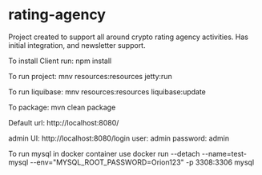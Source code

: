 # rating-agency
Project created to support all around crypto rating agency activities.
Has initial integration, and newsletter support.

To install Client run: npm install

To run project: mnv resources:resources jetty:run 

To run liquibase: mnv resources:resources liquibase:update

To package: mvn clean package

Default url: http://localhost:8080/

admin UI: http://localhost:8080/login
user: admin
password: admin


To run mysql in docker container use  docker run --detach --name=test-mysql --env="MYSQL_ROOT_PASSWORD=Orion123" -p 3308:3306 mysql 